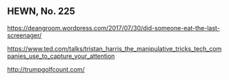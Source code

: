 ## HEWN, No. 225

https://deangroom.wordpress.com/2017/07/30/did-someone-eat-the-last-screenager/

https://www.ted.com/talks/tristan_harris_the_manipulative_tricks_tech_companies_use_to_capture_your_attention

http://trumpgolfcount.com/
